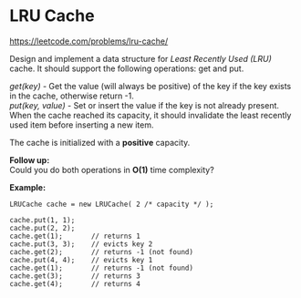 # LRU Cache

https://leetcode.com/problems/lru-cache/

Design and implement a data structure for *Least Recently Used (LRU)* cache. It should support the following operations: get and put.  

*get(key)* - Get the value (will always be positive) of the key if the key exists in the cache, otherwise return -1.  
*put(key, value)* - Set or insert the value if the key is not already present. When the cache reached its capacity, it should invalidate the least recently used item before inserting a new item.  

The cache is initialized with a **positive** capacity.  

**Follow up:**  
Could you do both operations in **O(1)** time complexity?  


 
**Example:**  
```  
LRUCache cache = new LRUCache( 2 /* capacity */ );  

cache.put(1, 1);  
cache.put(2, 2);  
cache.get(1);       // returns 1  
cache.put(3, 3);    // evicts key 2  
cache.get(2);       // returns -1 (not found)  
cache.put(4, 4);    // evicts key 1  
cache.get(1);       // returns -1 (not found)  
cache.get(3);       // returns 3  
cache.get(4);       // returns 4  
```  